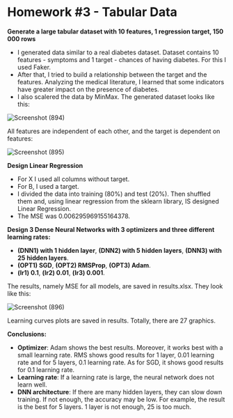 # Homework #3 - Tabular Data

**Generate a large tabular dataset with 10 features, 1 regression target, 150 000 rows** 

 - I generated data similar to a real diabetes dataset. Dataset contains 10 features - symptoms and 1 target - chances of having diabetes. For this I used Faker.
 - After that, I tried to build a relationship between the target and the features. Analyzing the medical literature, I learned that some indicators have greater impact on the presence of diabetes.
 - I also scalered the data by MinMax. The generated dataset looks like this:
 
![Screenshot (894)](https://user-images.githubusercontent.com/43314418/135346562-0b3b3460-8522-4e74-a943-7d9dd03e7b88.png)

All features are independent of each other, and the target is dependent on features:

![Screenshot (895)](https://user-images.githubusercontent.com/43314418/135346996-c7b6c334-06bf-4c98-b4e0-fbd92af481a0.png)

**Design Linear Regression**

- For X I used all columns without target.
- For B, I used a target.
- I divided the data into training (80%) and test (20%). Then shuffled them and, using linear regression from the sklearn library, IS designed Linear Regression.
- The MSE was 0.006295969155164378.

**Design 3 Dense Neural Networks with 3 optimizers and three different learning rates:**
- **(DNN1) with 1 hidden layer**, **(DNN2) with 5 hidden layers**, **(DNN3) with 25 hidden layers**.
- **(OPT1) SGD**, **(OPT2) RMSProp**, **(OPT3) Adam**.
- **(lr1) 0.1**, **(lr2) 0.01**, **(lr3) 0.001**.

The results, namely MSE for all models, are saved in results.xlsx. They look like this:

![Screenshot (896)](https://user-images.githubusercontent.com/43314418/135447985-9afe644d-cd74-4d3e-aab9-a4f83190c414.png)

Learning curves plots are saved in results. Totally, there are 27 graphics.

**Conclusions:**
- **Optimizer**: Adam shows the best results. Moreover, it works best with a small learning rate. RMS shows good results for 1 layer, 0.01 learning rate and for 5 layers, 0.1 learning rate. As for SGD, it shows good results for 0.1 learning rate.
- **Learning rate**: If a learning rate is large, the neural network does not learn well. 
- **DNN architecture**: If there are many hidden layers, they can slow down training. If not enough, the accuracy may be low. For example, the result is the best for 5 layers. 1 layer is not enough, 25 is too much.
